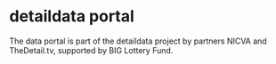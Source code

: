 # detaildata portal
The data portal is part of the detaildata project by partners NICVA and TheDetail.tv, supported by BIG Lottery Fund.
